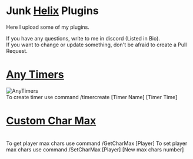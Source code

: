 # Junk [Helix](https://gethelix.co/) Plugins

Here I upload some of my plugins.
<br>

If you have any questions, write to me in discord (Listed in Bio).<br>
If you want to change or update something, don't be afraid to create a Pull Request.

# [Any Timers](https://github.com/JunkCoded/helix-plugins/blob/main/plugins/anytimers.lua)

![AnyTimers](https://raw.githubusercontent.com/JunkCoded/helix-plugins/main/images/anytimers.png)
<br>
To create timer use command /timercreate [Timer Name] [Timer Time]

# [Custom Char Max](https://github.com/JunkCoded/helix-plugins/blob/main/plugins/custom_charmax.lua)

<br>
To get player max chars use command /GetCharMax [Player]
To set player max chars use command /SetCharMax [Player] [New max chars number]
